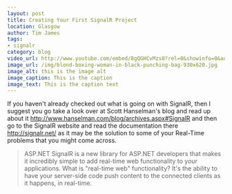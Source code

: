 ```yaml
---
layout: post
title: Creating Your First SignalR Project
location: Glasgow
author: Tim James
tags:
- signalr
category: blog
video_url: http://www.youtube.com/embed/8gQGHCvMzs8?rel=0&showinfo=0&autohide=1hd=1&wmode=transparent
image_url: /img/blond-boxing-woman-in-black-punching-bag-930x620.jpg
image_alt: this is the image alt
image_caption: This is the caption
image_text: This is the caption text
---
```


If you haven't already checked out what is going on with SignalR, then I suggest you go take a look over at Scott Hanselman's blog and read up about it http://www.hanselman.com/blog/archives.aspx#SignalR and then go to the SignalR website and read the documentation there http://signalr.net/ as it may be the solution to some of your Real-Time problems that you might come across.

<!--excerpt-->

> ASP.NET SignalR is a new library for ASP.NET developers that makes it incredibly simple to add real-time web functionality to your applications. What is "real-time web" functionality? It's the ability to have your server-side code push content to the connected clients as it happens, in real-time.